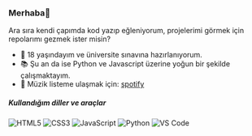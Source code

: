 ### Merhaba👋

Ara sıra kendi çapımda kod yazıp eğleniyorum, projelerimi görmek için repolarımı gezmek ister misin?

- 🔭 18 yaşındayım ve üniversite sınavına hazırlanıyorum.
- 📚 Şu an da ise Python ve Javascript üzerine yoğun bir şekilde çalışmaktayım.
- 🎵 Müzik listeme ulaşmak için: [spotify](https://open.spotify.com/user/wxxs3mhd4wxfg869wfe3ga5t4?si=1829ea8e06fa414b)

##### Kullandığım diller ve araçlar

![HTML5](https://img.shields.io/badge/-HTML5-%23E44D27?style=flat-square&logo=html5&logoColor=ffffff)
![CSS3](https://img.shields.io/badge/-CSS3-%231572B6?style=flat-square&logo=css3)
![JavaScript](https://img.shields.io/badge/-JavaScript-%23F7DF1C?style=flat-square&logo=javascript&logoColor=000000&labelColor=%23F7DF1C&color=%23FFCE5A)
![Python](http://img.shields.io/badge/-Python-3776AB?style=flat-square&logo=python&logoColor=ffffff)
![VS Code](http://img.shields.io/badge/-VS%20Code-007ACC?style=flat-square&logo=visual-studio-code&logoColor=ffffff)


